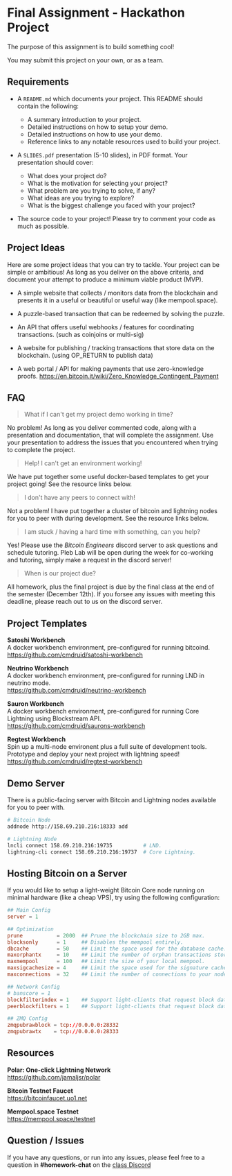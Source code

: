 # Final Assignment - Hackathon Project

The purpose of this assignment is to build something cool!

You may submit this project on your own, or as a team.

## Requirements

* A `README.md` which documents your project. This README should contain the following:

  - A summary introduction to your project.
  - Detailed instructions on how to setup your demo.
  - Detailed instructions on how to use your demo.
  - Reference links to any notable resources used to build your project.

* A `SLIDES.pdf` presentation (5-10 slides), in PDF format. Your presentation should cover:

  - What does your project do?  
  - What is the motivation for selecting your project?  
  - What problem are you trying to solve, if any?  
  - What ideas are you trying to explore?  
  - What is the biggest challenge you faced with your project?  

* The source code to your project! Please try to comment your code as much as possible.

## Project Ideas

Here are some project ideas that you can try to tackle. Your project can be simple or ambitious! As long as you deliver on the above criteria, and document your attempt to produce a minimum viable product (MVP).

 - A simple website that collects / monitors data from the blockchain and presents it in a useful or beautiful or useful way (like mempool.space).

 - A puzzle-based transaction that can be redeemed by solving the puzzle.

 - An API that offers useful webhooks / features for coordinating transactions.
   (such as coinjoins or multi-sig)

 - A website for publishing / tracking transactions that store data on the blockchain.
   (using OP_RETURN to publish data)

 - A web portal / API for making payments that use zero-knowledge proofs.
   https://en.bitcoin.it/wiki/Zero_Knowledge_Contingent_Payment

## FAQ

> What if I can't get my project demo working in time?

No problem! As long as you deliver commented code, along with a presentation and documentation, that will complete the assignment. Use your presentation to address the issues that you encountered when trying to complete the project.

> Help! I can't get an environment working!

We have put together some useful docker-based templates to get your project going! See the resource links below.

> I don't have any peers to connect with!

Not a problem! I have put together a cluster of bitcoin and lightning nodes for you to peer with during development. See the resource links below.

> I am stuck / having a hard time with something, can you help?

Yes! Please use the *Bitcoin Engineers* discord server to ask questions and schedule tutoring. Pleb Lab will be open during the week for co-working and tutoring, simply make a request in the discord server!

> When is our project due?

All homework, plus the final project is due by the final class at the end of the semester (December 12th). If you forsee any issues with meeting this deadline, please reach out to us on the discord server.

## Project Templates

**Satoshi Workbench**  
A docker workbench environment, pre-configured for running bitcoind.  
https://github.com/cmdruid/satoshi-workbench

**Neutrino Workbench**  
A docker workbench environment, pre-configured for running LND in neutrino mode.  
https://github.com/cmdruid/neutrino-workbench

**Sauron Workbench**  
A docker workbench environment, pre-configured for running Core Lightning using Blockstream API.  
https://github.com/cmdruid/saurons-workbench

**Regtest Workbench**  
Spin up a multi-node environent plus a full suite of development tools. Prototype and deploy your next project with lightning speed!  
https://github.com/cmdruid/regtest-workbench

## Demo Server

There is a public-facing server with Bitcoin and Lightning nodes available for you to peer with.

```sh
# Bitcoin Node
addnode http://158.69.210.216:18333 add

# Lightning Node
lncli connect 158.69.210.216:19735          # LND.
lightning-cli connect 158.69.210.216:19737  # Core Lightning.
```

## Hosting Bitcoin on a Server

If you would like to setup a light-weight Bitcoin Core node running on minimal hardware (like a cheap VPS), try using the following configuration:

```conf
## Main Config
server = 1

## Optimization
prune           = 2000  ## Prune the blockchain size to 2GB max.
blocksonly      = 1     ## Disables the mempool entirely.
dbcache         = 50    ## Limit the space used for the database cache.
maxorphantx     = 10    ## Limit the number of orphan transactions stored.
maxmempool      = 100   ## Limit the size of your local mempool.
maxsigcachesize = 4     ## Limit the space used for the signature cache.
maxconnections  = 32    ## Limit the number of connections to your node.

## Network Config
# banscore = 1
blockfilterindex = 1    ## Support light-clients that request block data.
peerblockfilters = 1    ## Support light-clients that request block data.

## ZMQ Config
zmqpubrawblock = tcp://0.0.0.0:28332
zmqpubrawtx    = tcp://0.0.0.0:28333
```

## Resources

**Polar: One-click Lightning Network**  
https://github.com/jamaljsr/polar

**Bitcoin Testnet Faucet**  
https://bitcoinfaucet.uo1.net

**Mempool.space Testnet**  
https://mempool.space/testnet

## Question / Issues

If you have any questions, or run into any issues, please feel free to a question in **#homework-chat** on the [class Discord](https://discord.gg/kCvWQxXuwv)
